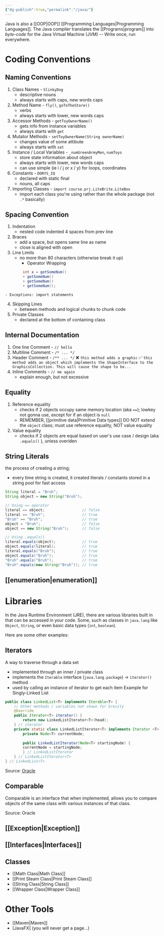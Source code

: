 ```yaml
---
{"dg-publish":true,"permalink":"/java/"}
---
```


Java is also a [[OOP\|OOP]] [[Programming Languages\|Programming Languages]]. The Java compiler translates the [[Programs\|program]] into *byte-code* for the Java Virtual Machine (JVM) -- Write once, run everywhere. 
# Coding Conventions
## Naming Conventions 
1. Class Names - `SlinkyDog` 
	- descriptive nouns 
	- always starts with caps, new words caps
3. Method Name - `fly()`, `goToTheStore()` 
	- verbs 
	- always starts with lower, new words caps 
4. Accessor Methods - `getToyOwnerName()`
	- gets info from instance variables 
	- always starts with `get` 
5. Mutator Methods - `setToyOwnerName(String ownerName)`
	- changes value of some attibute 
	- always starts with `set`
6. Instance / Local Variables - `_numGreenArmyMen`, `numToys`
	- store state information about object 
	- always starts with lower, new words caps 
	- can use simple (ie i / j or x / y) for loops, coordinates
7. Constants - `DORYS_IQ`
	- declared with static final 
	- nouns, all caps
8. Importing Classes - `import course.prj.LiteBrite.LiteBox`
	- import each class you're using rather than the whole package (not `.*` basically) 
## Spacing Convention 
1. Indentation 
	- nested code indented 4 spaces from prev line 
2. Braces 
	- add a space, but opens same line as name 
	- close is aligned with open 
3. Line Limits 
	- no more than 80 characters (otherwise break it up) 
		- Operator Wrapping 
```java
		int x = getSomeNum()
		+ getSomeNum() 
		+ getSomeNum()
		+ getSomeNum(); 
```
	- Exceptions: import statements 
4. Skipping Lines 
	- between methods and logical chunks to chunk code 
5. Private Classes 
	- declared at the bottom of containing class 
## Internal Documentation 
1. One line Comment - `// hello`
2. Multiline Comment - `/* ... */`
3. Header Comment - `/** ... */`
	  ❌ `this method adds a graphic`
	  ✅ `this method adds an object which implements the ShapeInterface to the GraphicsCollection. This will cause the shape to be...`
4. Inline Comments - `// me again`
	- explain enough, but not excessive 
## Equality 
1. Reference equality
	- checks if 2 objects occupy same memory location (aka `==`); lowkey not gonna use, except for if an object is `null`
	- REMEMBER, [[primitive data\|Primitive Data types]] DO NOT extend the `object` class; must use reference equality, NOT value equality
2. Value equality 
	- checks if 2 objects are equal based on user's use case / design (aka `.equals()` ), unless overiden 
## String Literals 
the process of creating a string; 
- every time string is created, it created literals / constants stored in a string pool for fast access
```java
String literal = "Bruh"; 
String object = new String("Bruh"); 

// Using == operator 
literal == object;                 // false 
literal == "Bruh";                 // true
"Bruh" == "Bruh";                  // true
object = "Bruh";                   // false 
object == new String("Bruh");      // false

// Using .equals() 
literal.equals(object);            // true
object.equals(literal);            // true 
literal.equals("Bruh");            // true 
object.equals("Bruh");             // true 
"Bruh".equals("Bruh");             // true 
"Bruh".equals(new String("Bruh")); // true
```
## [[enumeration\|enumeration]]
# Libraries
In the Java Runtime Environment (JRE), there are various libraries built in that can be accessed in your code. Some, such as classes in `java.lang` like `Object`, `String`, or even basic data types (`int`, `boolean`). 

Here are some other examples: 
## Iterators 
A way to traverse through a data set
- implemented through an inner / private class
- implements the `Iterable` interface (`java.lang.package`) -> `iterator()` method 
- used by calling an instance of iterator to get each item 
Example for Singly-Linked List 
```java 
public class LinkedList<T> implements Iterable<T> { 
	// Other methods / variables not shown for brevity 
	@Override 
	public Iterator<T> iterator() {
		return new LinkedListIterator<T>(head); 
	} // iterator
	private static class LinkedListIterator<T> implements Iterator <T> {
		private Node<T> currentNode; 
		
		public LinkedListIterator(Node<T> startingNode) { 
		currentNode = startingNode; 
		} // LinkedListIterator
	} // LinkedListIterator<T>
} // LinkedList<T>
```

Source: [Oracle](https://docs.oracle.com/javase/8/docs/api/java/util/Iterator.html)
## Comparable
Comparable is an interface that when implemented, allows you to compare objects of the same class with various instances of that class. 

Source: Oracle
## [[Exception\|Exception]]

## [[Interfaces\|Interfaces]]

## Classes 
- [[Math Class\|Math Class]]
- [[Print Steam Class\|Print Steam Class]]
- [[String Class\|String Class]]
- [[Wrapper Class\|Wrapper Class]]

# Other Tools 
- [[Maven\|Maven]]
- [JavaFX] (you will never get a page...)